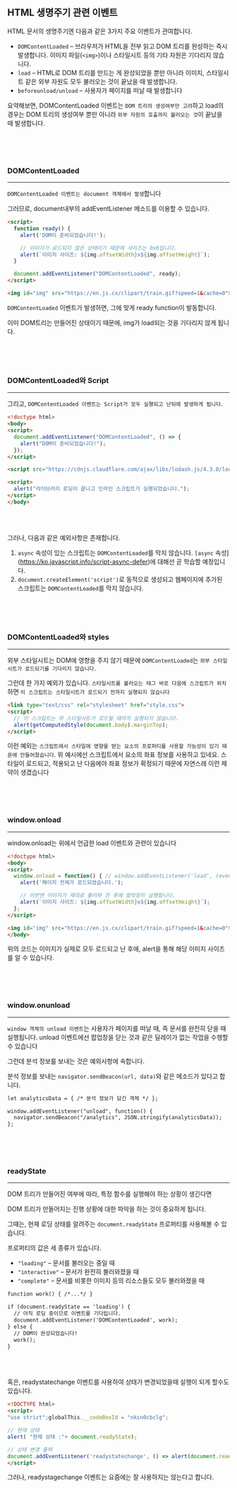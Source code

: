 ## HTML 생명주기 관련 이벤트


HTML 문서의 생명주기엔 다음과 같은 3가지 주요 이벤트가 관여합니다.

- `DOMContentLoaded` – 브라우저가 HTML을 전부 읽고 DOM 트리를 완성하는 즉시 발생합니다. 이미지 파일(`<img>`)이나 스타일시트 등의 기타 자원은 기다리지 않습니다.
- `load` – HTML로 DOM 트리를 만드는 게 완성되었을 뿐만 아니라 이미지, 스타일시트 같은 외부 자원도 모두 불러오는 것이 끝났을 때 발생합니다.
- `beforeunload/unload` – 사용자가 페이지를 떠날 때 발생합니다

요약해보면, DOMContentLoaded 이벤트는 `DOM 트리의 생성여부만 고려`하고 load의 경우는 DOM 트리의 생성여부 뿐만 아니라 `외부 자원의 호출까지 불러오는 것`이 끝났을 때 발생합니다.

<br><br><br>

### DOMContentLoaded

---

`DOMContentLoaded 이벤트는 document 객체에서 발생`합니다

그러므로, document내부의 addEventListener 메소드를 이용할 수 있습니다.

```html
<script>
  function ready() {
    alert('DOM이 준비되었습니다!');

    // 이미지가 로드되지 않은 상태이기 때문에 사이즈는 0x0입니다.
    alert(`이미지 사이즈: ${img.offsetWidth}x${img.offsetHeight}`);
  }

  document.addEventListener("DOMContentLoaded", ready);
</script>

<img id="img" src="https://en.js.cx/clipart/train.gif?speed=1&cache=0">
```

`DOMContentLoaded` 이벤트가 발생하면, 그에 맞게 ready function이 발동합니다.

이미 DOM트리는 만들어진 상태이기 때문에, img가 load되는 것을 기다리지 않게 됩니다.

<br><br><br>

### DOMContentLoaded와 Script

---

그리고, `DOMContentLoaded 이벤트는 Script가 모두 실행되고 난뒤에 발생하게 됩니다`.

```html
<!doctype html>
<body>
<script>
  document.addEventListener("DOMContentLoaded", () => {
    alert("DOM이 준비되었습니다!");
  });
</script>

<script src="https://cdnjs.cloudflare.com/ajax/libs/lodash.js/4.3.0/lodash.js"></script>

<script>
  alert("라이브러리 로딩이 끝나고 인라인 스크립트가 실행되었습니다.");
</script>
</body>
```

<br><br>

그러나, 다음과 같은 예외사항은 존재합니다.

1. `async` 속성이 있는 스크립트는 `DOMContentLoaded`를 막지 않습니다. `[async` 속성](https://ko.javascript.info/script-async-defer)에 대해선 곧 학습할 예정입니다.
2. `document.createElement('script')`로 동적으로 생성되고 웹페이지에 추가된 스크립트는 `DOMContentLoaded`를 막지 않습니다.

<br><br><br>

### DOMContentLoaded와 styles

---

외부 스타일시트는 DOM에 영향을 주지 않기 때문에 `DOMContentLoaded`는 `외부 스타일시트가 로드되기를 기다리지 않습니다.`

그런데 한 가지 예외가 있습니다. `스타일시트를 불러오는 태그 바로 다음에 스크립트가 위치`하면 `이 스크립트는 스타일시트가 로드되기 전까지 실행되지 않습니다`

```html
<link type="text/css" rel="stylesheet" href="style.css">
<script>
  // 이 스크립트는 위 스타일시트가 로드될 때까지 실행되지 않습니다.
  alert(getComputedStyle(document.body).marginTop);
</script>
```

이런 예외는 `스크립트에서 스타일에 영향을 받는 요소의 프로퍼티를 사용할 가능성이 있기 때문에 만들어졌습니다`. 위 예시에선 스크립트에서 요소의 좌표 정보를 사용하고 있네요. 스타일이 로드되고, 적용되고 난 다음에야 좌표 정보가 확정되기 때문에 자연스레 이런 제약이 생겼습니다

<br><br><br>

### window.onload

---

window.onload는 위에서 언급한 load 이벤트와 관련이 있습니다

```html
<!doctype html>
<body>
<script>
  window.onload = function() { // window.addEventListener('load', (event) => {와 동일합니다.
    alert('페이지 전체가 로드되었습니다.');

    // 이번엔 이미지가 제대로 불러와 진 후에 얼럿창이 실행됩니다.
    alert(`이미지 사이즈: ${img.offsetWidth}x${img.offsetHeight}`);
  };
</script>

<img id="img" src="https://en.js.cx/clipart/train.gif?speed=1&cache=0">
</body>
```

위의 코드는 이미지가 실제로 모두 로드되고 난 후에, alert을 통해 해당 이미지 사이즈를 알 수 있습니다.

<br><br><br>

### window.onunload

---

`window 객체의 unload 이벤트`는 사용자가 페이지를 떠날 때, 즉 문서를 완전히 닫을 때 실행됩니다. unload 이벤트에선 팝업창을 닫는 것과 같은 딜레이가 없는 작업을 수행할 수 있습니다

그런데 분석 정보를 보내는 것은 예외사항에 속합니다.

분석 정보를 보내는 `navigator.sendBeacon(url, data)`와 같은 메소드가 있다고 합니다.

```html
let analyticsData = { /* 분석 정보가 담긴 객체 */ };

window.addEventListener("unload", function() {
  navigator.sendBeacon("/analytics", JSON.stringify(analyticsData));
};
```

<br><br><br>

### readyState

---

DOM 트리가 만들어진 여부에 따라, 특정 함수를 실행해야 하는 상황이 생긴다면 

DOM 트리가 만들어지는 진행 상황에 대한 파악을 하는 것이 중요하게 됩니다.

그때는, 현재 로딩 상태를 알려주는 `document.readyState` 프로퍼티를 사용해볼 수 있습니다.

프로퍼티의 값은 세 종류가 있습니다.

- `"loading"` – 문서를 불러오는 중일 때
- `"interactive"` – 문서가 완전히 불러와졌을 때
- `"complete"` – 문서를 비롯한 이미지 등의 리소스들도 모두 불러와졌을 때

```html
function work() { /*...*/ }

if (document.readyState == 'loading') {
  // 아직 로딩 중이므로 이벤트를 기다립니다.
  document.addEventListener('DOMContentLoaded', work);
} else {
  // DOM이 완성되었습니다!
  work();
}
```

<br><br>

혹은, readystatechange 이벤트를 사용하여 상태가 변경되었을때 실행이 되게 할수도 있습니다.

```html
<!DOCTYPE html>
<script>
"use strict";globalThis.__codeBoxId = "nksn0cbclg";

// 현재 상태
alert( "현재 상태 :"+ document.readyState);

// 상태 변경 출력
document.addEventListener('readystatechange', () => alert(document.readyState));
</script>
```

그러나, readystagechange 이벤트는 요즘에는 잘 사용하지는 않는다고 합니다.